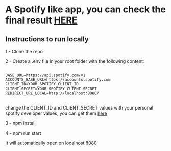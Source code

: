# A Spotify like app, you can check the final result [HERE](https://spotfree-84208.web.app/)

## Instructions to run locally

1 - Clone the repo

2 - Create a .env file in your root folder with the following content:

<pre>
<code>
BASE_URL=https://api.spotify.com/v1
ACCOUNTS_BASE_URL=https://accounts.spotify.com
CLIENT_ID=YOUR_SPOTIFY_CLIENT_ID
CLIENT_SECRET=YOUR_SPOTIFY_CLIENT_SECRET
REDIRECT_URI_LOCAL=http://localhost:8080/
</code>
</pre>

change the CLIENT_ID and CLIENT_SECRET values with your personal spotify developer values, you can get them [here](https://developer.spotify.com/dashboard/login)

3 - npm install

4 - npm run start

It will automatically open on localhost:8080
